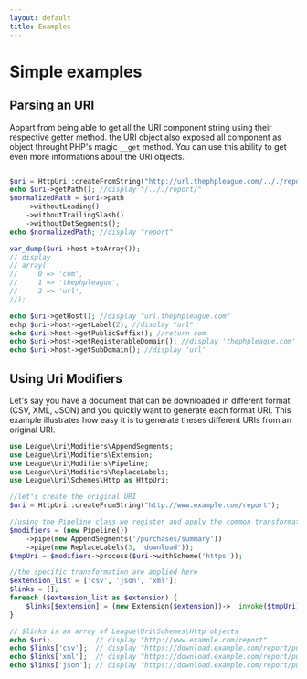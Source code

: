 ```yaml
---
layout: default
title: Examples
---
```


# Simple examples

## Parsing an URI

Appart from being able to get all the URI component string using their respective getter method. the URI object also exposed all component as object throught PHP's magic `__get` method. You can use this ability to get even more informations about the URI objects. 

~~~php

$uri = HttpUri::createFromString("http://url.thephpleague.com/.././report/");
echo $uri->getPath(); //display "/.././report/"
$normalizedPath = $uri->path
	->withoutLeading()
	->withoutTrailingSlash()
	->withoutDotSegments();
echo $normalizedPath; //display "report"

var_dump($uri->host->toArray());
// display
// array(
//	   0 => 'com',
//	   1 => 'thephpleague',
//	   2 => 'url',
//);

echo $uri->getHost(); //display "url.thephpleague.com"
echp $uri->host->getLabel(2); //display "url"
echo $uri->host->getPublicSuffix(); //return com
echo $uri->host->getRegisterableDomain(); //display 'thephpleague.com'
echo $uri->host->getSubDomain(); //display 'url'
~~~

## Using Uri Modifiers

Let's say you have a document that can be downloaded in different format (CSV, XML, JSON) and you quickly want to generate each format URI. This example illustrates how easy it is to generate theses different URIs from an original URI.

~~~php
use League\Uri\Modifiers\AppendSegments;
use League\Uri\Modifiers\Extension;
use League\Uri\Modifiers\Pipeline;
use League\Uri\Modifiers\ReplaceLabels;
use League\Uri\Schemes\Http as HttpUri;

//let's create the original URI
$uri = HttpUri::createFromString("http://www.example.com/report");

//using the Pipeline class we register and apply the common transformations
$modifiers = (new Pipeline())
	->pipe(new AppendSegments('/purchases/summary'))
	->pipe(new ReplaceLabels(3, 'download'));
$tmpUri = $modifiers->process($uri->withScheme('https'));

//the specific transformation are applied here 
$extension_list = ['csv', 'json', 'xml'];
$links = [];
foreach ($extension_list as $extension) {
    $links[$extension] = (new Extension($extension))->__invoke($tmpUri);
}

// $links is an array of League\Uri\Schemes\Http objects
echo $uri;           // display "http://www.example.com/report"
echo $links['csv'];  // display "https://download.example.com/report/purchases/summary.csv"
echo $links['xml'];  // display "https://download.example.com/report/purchases/summary.xml"
echo $links['json']; // display "https://download.example.com/report/purchases/summary.json"
~~~
